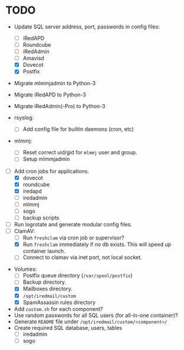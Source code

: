 # TODO

- Update SQL server address, port, passwords in config files:
    - [ ] iRedAPD
    - [ ] Roundcube
    - [ ] iRedAdmin
    - [ ] Amavisd
    - [x] Dovecot
    - [x] Postfix

- Migrate mlmmjadmin to Python-3
- Migrate iRedAPD to Python-3
- Migrate iRedAdmin(-Pro) to Python-3

- rsyslog:
    - [ ] Add config file for builtin daemons (cron, etc)

- mlmmj:
    - [ ] Reset correct uid/gid for `mlmmj` user and group.
    - [ ] Setup mlmmjadmin

- [ ] Add cron jobs for applications.
    - [x] dovecot
    - [x] roundcube
    - [x] iredapd
    - [ ] iredadmin
    - [ ] mlmmj
    - [ ] sogo
    - [ ] backup scripts
- [ ] Run logrotate and generate modular config files.
- [ ] ClamAV:
    - [ ] Run `freshclam` via cron job or supervisor?
    - [x] Run `freshclam` immediately if no db exists. This will speed up container launch.
    - [ ] Connect to clamav via inet port, not local socket.
- Volumes:
    - [ ] Postfix queue directory (`/var/spool/postfix`)
    - [ ] Backup directory.
    - [x] Mailboxes directory.
    - [x] `/opt/iredmail/custom`
    - [x] SpamAssassin rules directory

- Add `custom.sh` for each component?
- Use random passwords for all SQL users (for all-in-one container)?
- Generate `README` file under `/opt/iredmail/custom/<component>/`
- Create required SQL database, users, tables
    - [ ] iredadmin
    - [ ] sogo
